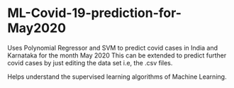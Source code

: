 # ML-Covid-19-prediction-for-May2020
Uses Polynomial Regressor and SVM to predict covid cases in India and Karnataka for the month May 2020
This can be extended to predict further covid cases by just editing the data set i.e, the .csv files.

Helps understand the supervised learning algorithms of Machine Learning.
